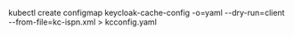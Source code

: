 kubectl create configmap keycloak-cache-config -o=yaml --dry-run=client --from-file=kc-ispn.xml > kcconfig.yaml
